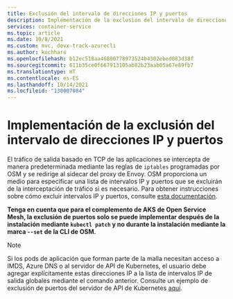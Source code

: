 ```yaml
---
title: Exclusión del intervalo de direcciones IP y puertos
description: Implementación de la exclusión del intervalo de direcciones IP y puertos
services: container-service
ms.topic: article
ms.date: 10/8/2021
ms.custom: mvc, devx-track-azurecli
ms.author: kochhars
ms.openlocfilehash: b12ec518aa46800778973524b4302ebed083d38f
ms.sourcegitcommit: 611b35ce0f667913105ab82b23aab05a67e89fb7
ms.translationtype: HT
ms.contentlocale: es-ES
ms.lasthandoff: 10/14/2021
ms.locfileid: "130007084"
---
```

# <a name="implement-ip-and-span-classx-x-first-x-lastport-range-exclusionspan"></a>Implementación de la <span class="x x-first x-last">exclusión del intervalo de direcciones IP y puertos</span>

El tráfico de salida basado en TCP de las aplicaciones se intercepta de manera predeterminada mediante las reglas de `iptables` programadas por OSM y se redirige al sidecar del proxy de Envoy. OSM proporciona un medio para especificar una lista de intervalos IP y puertos que se excluirán de la interceptación de tráfico si es necesario. Para obtener instrucciones sobre cómo excluir intervalos IP y puertos, consulte [esta documentación](https://release-v0-11.docs.openservicemesh.io/docs/guides/traffic_management/iptables_redirection/). 

**Tenga en cuenta que para el complemento de AKS de Open Service Mesh, la exclusión de puertos solo se puede implementar después de la instalación mediante `kubectl patch` y no durante la instalación mediante la marca `--set` de la CLI de OSM.**

> [!NOTE]
> Si los pods de aplicación que forman parte de la malla necesitan acceso a IMDS, Azure DNS o al servidor de API de Kubernetes, el usuario debe agregar explícitamente estas direcciones IP a la lista de intervalos IP de salida globales mediante el comando anterior. Consulte un ejemplo de exclusión de puertos del servidor de API de Kubernetes [aquí](https://release-v0-11.docs.openservicemesh.io/docs/guides/app_onboarding/#onboard-services).
